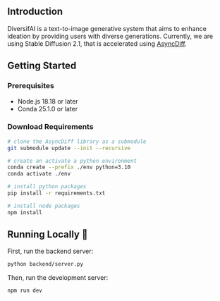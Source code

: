 ## Introduction

DiversifAI is a text-to-image generative system that aims to enhance ideation by providing users with diverse generations. Currently, we are using Stable Diffusion 2.1, that is accelerated using [AsyncDiff](https://github.com/czg1225/AsyncDiff).

## Getting Started

### Prerequisites

- Node.js 18.18 or later
- Conda 25.1.0 or later

### Download Requirements

```bash
# clone the AsyncDiff library as a submodule
git submodule update --init --recursive

# create an activate a python environment
conda create --prefix ./env python=3.10
conda activate ./env

# install python packages
pip install -r requirements.txt

# install node packages
npm install
```

## Running Locally 🚀

First, run the backend server:

```bash
python backend/server.py
```

Then, run the development server:

```bash
npm run dev
```
